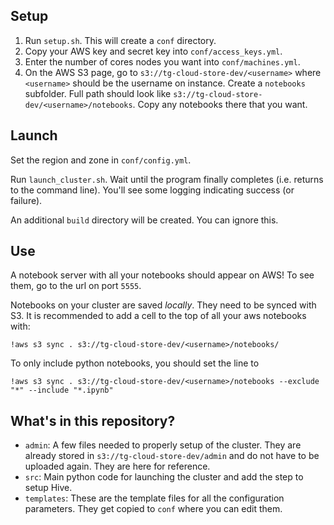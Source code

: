 ## Setup
1. Run `setup.sh`. This will create a `conf` directory.
2. Copy your AWS key and secret key into `conf/access_keys.yml`.
3. Enter the number of cores nodes you want into `conf/machines.yml`.
4. On the AWS S3 page, go to `s3://tg-cloud-store-dev/<username>` where `<username>` should be the username on instance. Create a `notebooks` subfolder. Full path should look like `s3://tg-cloud-store-dev/<username>/notebooks`. Copy any notebooks there that you want.

## Launch
Set the region and zone in `conf/config.yml`.

Run `launch_cluster.sh`. Wait until the program finally completes (i.e. returns to the command line). You'll see some logging indicating success (or failure).

An additional `build` directory will be created. You can ignore this.

## Use
A notebook server with all your notebooks should appear on AWS! To see them, go to the url on port `5555`.

Notebooks on your cluster are saved _locally_. They need to be synced with S3. It is recommended to add a cell to the top of all your aws notebooks with:

`!aws s3 sync . s3://tg-cloud-store-dev/<username>/notebooks/`

To only include python notebooks, you should set the line to

`!aws s3 sync . s3://tg-cloud-store-dev/<username>/notebooks --exclude "*" --include "*.ipynb"`

## What's in this repository?

- `admin`: A few files needed to properly setup of the cluster. They are already stored in `s3://tg-cloud-store-dev/admin` and do not have to be uploaded again. They are here for reference.
- `src`: Main python code for launching the cluster and add the step to setup Hive.
- `templates`: These are the template files for all the configuration parameters. They get copied to `conf` where you can edit them.

